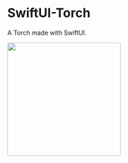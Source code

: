 # SwiftUI-Torch
A Torch made with SwiftUI.

<img width="256px" src="https://user-images.githubusercontent.com/54872601/183649480-5a522684-a0a6-4d6c-9d35-ba80ee3ccf20.png" />
